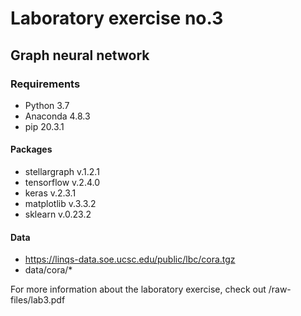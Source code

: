 # Laboratory exercise no.3

## Graph neural network

### Requirements
- Python 3.7
- Anaconda 4.8.3
- pip 20.3.1

#### Packages
- stellargraph v.1.2.1
- tensorflow v.2.4.0
- keras v.2.3.1
- matplotlib v.3.3.2
- sklearn v.0.23.2

#### Data
- https://linqs-data.soe.ucsc.edu/public/lbc/cora.tgz
- data/cora/*

For more information about the laboratory exercise, check out /raw-files/lab3.pdf
